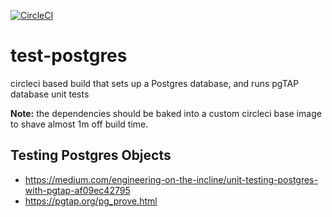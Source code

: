 [![CircleCI](https://circleci.com/gh/mashbourne/pg-tap-circleci.svg?style=svg)](https://circleci.com/gh/mashbourne/pg-tap-circleci)

# test-postgres
circleci based build that sets up a Postgres database, and runs pgTAP database unit tests

__Note:__ the dependencies should be baked into a custom circleci base image to shave almost 1m off build time.

## Testing Postgres Objects
- https://medium.com/engineering-on-the-incline/unit-testing-postgres-with-pgtap-af09ec42795
- https://pgtap.org/pg_prove.html
